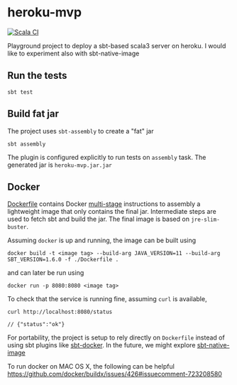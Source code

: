 # heroku-mvp

[![Scala CI](https://github.com/alessandrocandolini/heroku-mvp/actions/workflows/scala.yml/badge.svg)](https://github.com/alessandrocandolini/heroku-mvp/actions/workflows/scala.yml)

Playground project to deploy a sbt-based scala3 server on heroku. I would like to experiment also with sbt-native-image

## Run the tests

```shell
sbt test
```

## Build fat jar 

The project uses `sbt-assembly` to create a "fat" jar
```
sbt assembly
```

The plugin is configured explicitly to run tests on `assembly` task. The generated jar is `heroku-mvp.jar.jar`

## Docker

[Dockerfile](Dockerfile) contains Docker [multi-stage](https://docs.docker.com/develop/develop-images/multistage-build/) instructions to assembly a lightweight image that only contains the final jar.
Intermediate steps are used to fetch sbt and build the jar. The final image is based on `jre-slim-buster`.

Assuming `docker` is up and running, the image can be built using
```
docker build -t <image tag> --build-arg JAVA_VERSION=11 --build-arg SBT_VERSION=1.6.0 -f ./Dockerfile .
```

and can later be run using
```
docker run -p 8080:8080 <image tag>
```

To check that the service is running fine, assuming `curl` is available,
```
curl http://localhost:8080/status

// {"status":"ok"}
```

For portability, the project is setup to rely directly on `Dockerfile` instead of using sbt plugins like [sbt-docker](https://github.com/marcuslonnberg/sbt-docker).
In the future, we might explore [sbt-native-image](https://github.com/scalameta/sbt-native-image)

To run docker on MAC OS X, the following can be helpful https://github.com/docker/buildx/issues/426#issuecomment-723208580
